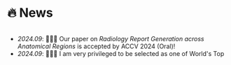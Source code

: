 # 🔥 News
<div style="max-height: 66px; overflow-y: auto;">
  
- *2024.09*: 🎉🎉🎉 Our paper on *Radiology Report Generation across Anatomical Regions* is accepted by ACCV 2024 (Oral)!
- *2024.09*: 🎉🎉🎉 I am very privileged to be selected as one of World's Top 2% Scientists 2024 in [Standford and Elsevier's report](https://elsevier.digitalcommonsdata.com/datasets/btchxktzyw/7)!
- *2024.08*: 🎉🎉🎉 Our paper on *Multi-modal Multi-label Skin Lesion Classification* is accepted by WACV 2024!
- *2024.08*: 🎉🎉🎉 Our MICCAI 2023 extension paper -- *MedIM* is accepted by Medical Image Analysis!
- *2024.07*: 🎉🎉🎉 Our ECCV 2022 extension paper -- *UniMiSS+* is accepted by IEEE-TPAMI!
- *2024.07*: 🎉🎉🎉 Our *TransUNet* paper is accepted by Medical Image Analysis!
- *2024.07*: 🎉🎉🎉 Our paper on *Semi-supervised Medical Image Segmentation* is accepted by IEEE-TMI!
- *2024.06*: 🎉🎉🎉 Four papers are accepted by MICCAI 2024! (Three of them are early accepted)
- *2024.05*: We are organizing the ACM MM 2024 challenge on [Multi-rater Medical Image Segmentation for Radiotherapy Planning](https://mmis2024.com/)
- *2024.04*: We are organizing the MICCAI 2024 challenge on [Multi-class Brain Hemorrhage Segmentation in Non-contrast CT](https://mbh-seg.com/)
- *2024.04*: 🎉🎉🎉 I am very pleased to receive the CVPR DEI Grant to attend CVPR 2024.
- *2024.03*: 🎉🎉🎉 I will serve as an Area Chair at MICCAI 2024!
- *2024.02*: 🎉🎉🎉 Four papers on *medical vision-language learning, continual self-supervised learning, and DNN Interpretation* are accepted by CVPR 2024!
- *2023.12*: 🎉🎉🎉 Privileged to obtain the CSIG Doctoral Dissertation Award (only 10 scholars selected from China)! Thanks to all my mentors!
- *2023.12*: 🎉🎉🎉 Our paper on *Multi-Annotator Medical Image Segmentation* is accepted by Medical Image Analysis!
- *2023.11*: 🎉🎉🎉 Our paper on *Hybrid Medical Image Pre-training* is accepted by Medical Image Analysis!
- *2023.10*: 🎉🎉🎉 I am very privileged to be selected as one of World's Top 2% Scientists 2023 in [Standford and Elsevier's report](https://elsevier.digitalcommonsdata.com/datasets/btchxktzyw/6)!
- *2023.08*: 🎉🎉🎉 Our CVPR 2021 extension paper -- *TransDoDNet* is accepted by IEEE-TPAMI
- *2023.06*: 🎉🎉🎉 Six papers are accepted by MICCAI 2023! (Three of them are early accepted)
</div>
